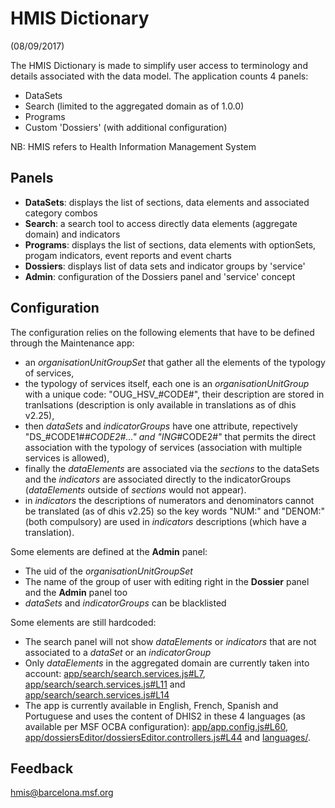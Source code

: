 # HMIS Dictionary
(08/09/2017)

The HMIS Dictionary is made to simplify user access to terminology and details associated with the data model. The application counts 4 panels:
- DataSets
- Search (limited to the aggregated domain as of 1.0.0)
- Programs
- Custom 'Dossiers' (with additional configuration)

NB: HMIS refers to Health Information Management System

## Panels

- **DataSets**: displays the list of sections, data elements and associated category combos
- **Search**: a search tool to access directly data elements (aggregate domain) and indicators
- **Programs**: displays the list of sections, data elements with optionSets, progam indicators, event reports and event charts
- **Dossiers**: displays list of data sets and indicator groups by 'service'
- **Admin**: configuration of the Dossiers panel and 'service' concept

## Configuration

The configuration relies on the following elements that have to be defined through the Maintenance app:
- an *organisationUnitGroupSet* that gather all the elements of the typology of services,
- the typology of services itself, each one is an *organisationUnitGroup* with a unique code: "OUG_HSV_#CODE#", their description are stored in tranlsations (description is only available in translations as of dhis v2.25),
- then *dataSets* and *indicatorGroups* have one attribute, repectively "DS_#CODE1#_#CODE2#..." and "ING_#CODE2#" that permits the direct association with the typology of services (association with multiple services is allowed),
- finally the *dataElements* are associated via the *sections* to the dataSets and the *indicators* are associated directly to the indicatorGroups (*dataElements* outside of *sections* would not appear).
- in *indicators* the descriptions of numerators and denominators cannot be translated (as of dhis v2.25) so the key words "NUM:" and "DENOM:" (both compulsory) are used in *indicators* descriptions (which have a translation).

Some elements are defined at the **Admin** panel:
- The uid of the *organisationUnitGroupSet*
- The name of the group of user with editing right in the **Dossier** panel and the **Admin** panel too
- *dataSets* and *indicatorGroups* can be blacklisted

Some elements are still hardcoded:
- The search panel will not show *dataElements* or *indicators* that are not associated to a *dataSet* or an *indicatorGroup*
- Only *dataElements* in the aggregated domain are currently taken into account: [app/search/search.services.js#L7](https://github.com/msf-ocba/HMIS_Dictionary/blob/master/app/search/search.services.js#L7), [app/search/search.services.js#L11](https://github.com/msf-ocba/HMIS_Dictionary/blob/master/app/search/search.services.js#L11) and [app/search/search.services.js#L14](https://github.com/msf-ocba/HMIS_Dictionary/blob/master/app/search/search.services.js#L14)
- The app is currently available in English, French, Spanish and Portuguese and uses the content of DHIS2 in these 4 languages (as available per MSF OCBA configuration): [app/app.config.js#L60](https://github.com/msf-ocba/HMIS_Dictionary/blob/master/app/app.config.js#L60), [app/dossiersEditor/dossiersEditor.controllers.js#L44](https://github.com/msf-ocba/HMIS_Dictionary/blob/master/app/dossiersEditor/dossiersEditor.controllers.js#L44) and [languages/](https://github.com/msf-ocba/HMIS_Dictionary/tree/master/languages).
  
## Feedback

hmis@barcelona.msf.org
